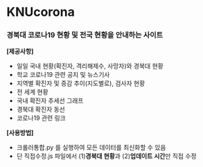 # KNUcorona

<h3> 경북대 코로나19 현황 및 전국 현황을 안내하는 사이트 </h3>



**[제공사항]**

* 일일 국내 현황(확진자, 격리해제수, 사망자)와 경북대 현황
* 학교 코로나19 관련 공지 및 뉴스기사
* 지역별 확진자 및 증감 추이(지도별로), 검사자 현황
* 전 세계 현황
* 국내 확진자 추세선 그래프
* 경북대 확진자 동선
* 코로나19 관련 링크



**[사용방법]**

* 크롤러통합.py 를 실행하여 모든 데이터를 최신화할 수 있음
* 단 직접수정.js 파일에서 (1)**경북대 현황**과 (2)**업데이트 시간**만 직접 수정
